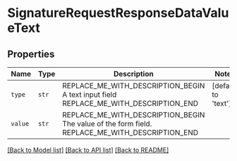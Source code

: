 # SignatureRequestResponseDataValueText



## Properties
Name | Type | Description | Notes
------------ | ------------- | ------------- | -------------
| `type` | ```str``` | REPLACE_ME_WITH_DESCRIPTION_BEGIN A text input field REPLACE_ME_WITH_DESCRIPTION_END |  [default to 'text'] |
| `value` | ```str``` | REPLACE_ME_WITH_DESCRIPTION_BEGIN The value of the form field. REPLACE_ME_WITH_DESCRIPTION_END |  |

[[Back to Model list]](../README.md#documentation-for-models) [[Back to API list]](../README.md#documentation-for-api-endpoints) [[Back to README]](../README.md)

